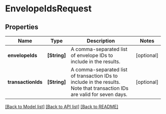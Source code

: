 # EnvelopeIdsRequest

## Properties
Name | Type | Description | Notes
------------ | ------------- | ------------- | -------------
**envelopeIds** | **[String]** | A comma-separated list of envelope IDs to include in the results. | [optional] 
**transactionIds** | **[String]** | A comma-separated list of transaction IDs to include in the results. Note that transaction IDs are valid for seven days. | [optional] 

[[Back to Model list]](../README.md#documentation-for-models) [[Back to API list]](../README.md#documentation-for-api-endpoints) [[Back to README]](../README.md)


